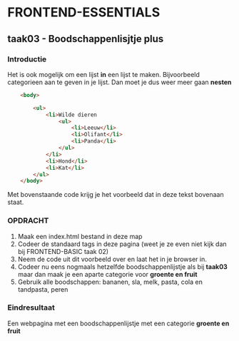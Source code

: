 # FRONTEND-ESSENTIALS

## taak03 - Boodschappenlisjtje plus

### Introductie

Het is ook mogelijk om een lijst __in__ een lijst te maken. Bijvoorbeeld categorieen aan te geven in je lijst. Dan moet je dus weer meer gaan __nesten__

```html
    <body>

        <ul>
            <li>Wilde dieren
                <ul>
                    <li>Leeuw</li>
                    <li>Olifant</li>
                    <li>Panda</li>
                </ul>
            </li>
            <li>Hond</li>
            <li>Kat</li>
        </ul>
    </body>
```

Met bovenstaande code krijg je het voorbeeld dat in deze tekst bovenaan staat.

### OPDRACHT

1. Maak een index.html bestand in deze map
2. Codeer de standaard tags in deze pagina (weet je ze even niet kijk dan bij FRONTEND-BASIC taak 02)
3. Neem de code uit dit voorbeeld over en laat het in je browser in.
4. Codeer nu eens nogmaals hetzelfde boodschappenlijstje als bij __taak03__ maar dan maak je een aparte categorie voor __groente en fruit__
5. Gebruik alle boodschappen: bananen, sla, melk, pasta, cola en tandpasta, peren

### Eindresultaat

Een webpagina met een boodschappenlijstje met een categorie __groente en fruit__
